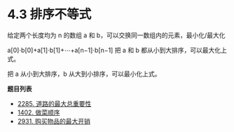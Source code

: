 # 4.3 排序不等式

给定两个长度均为 n 的数组 a 和 b，可以交换同一数组内的元素，最小化/最大化

a[0]⋅b[0]+a[1]⋅b[1]+⋯+a[n−1]⋅b[n−1]
把 a 和 b 都从小到大排序，可以最大化上式。

把 a 从小到大排序，b 从大到小排序，可以最小化上式。

**题目列表**

- [2285. 道路的最大总重要性](https://leetcode.cn/problems/maximum-total-importance-of-roads/description/)
- [1402. 做菜顺序](https://leetcode.cn/problems/reducing-dishes/description/)
- [2931. 购买物品的最大开销](https://leetcode.cn/problems/maximum-spending-after-buying-items/description/)
